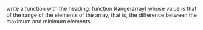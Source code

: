 write a function with the heading:
    function Range(array)
whose value is that of the range of the elements of the array, that is, the difference
between the maximum and minimum elements